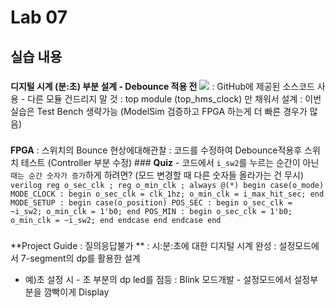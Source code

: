 # Lab 07 
 ## 실습 내용
  ###
   **디지털 시계 (분:초) 부분 설계 - Debounce 적용 전** ![](https://github.com/woongchoi-sookmyung/LogicDesign/blob/master/practice07/figs/block_diagram.png) : GitHub에 제공된 소스코드 사용 - 다른 모듈 건드리지 말 것 : top module (top_hms_clock) 만 채워서 설계 : 이번 실습은 Test Bench 생략가능 (ModelSim 검증하고 FPGA 하는게 더 빠른 경우가 많음) 
   ### 
   **FPGA** : 스위치의 Bounce 현상에대해관찰 : 코드를 수정하여 Debounce적용후 스위치 테스트 (Controller 부분 수정)
    ###
     **Quiz** - 코드에서 `i_sw2`를 누르는 순간이 아닌 `때는 순간 숫자가 증가`하게 하려면? (모드 변경할 때 다른 숫자들 올라가는 건 무시) ```verilog reg o_sec_clk ; reg o_min_clk ; always @(*) begin case(o_mode) MODE_CLOCK : begin o_sec_clk = clk_1hz; o_min_clk = i_max_hit_sec; end MODE_SETUP : begin case(o_position) POS_SEC : begin o_sec_clk = ~i_sw2; o_min_clk = 1'b0; end POS_MIN : begin o_sec_clk = 1'b0; o_min_clk = ~i_sw2; end endcase end endcase end ``` 

 ###
  **Project Guide : 질의응답불가 ** : 시:분:초에 대한 디지털 시계 완성 : 설정모드에서 7-segment의 dp를 활용한 설계
   - 예)초 설정 시 - 초 부분의 dp led를 점등 : Blink 모드개발 - 설정모드에서 설정부분을 깜빡이게 Display
 <!--stackedit_data:
 eyJoaXN0b3J5IjpbLTIxMDE4NzYxNTldfQ==
 -->
